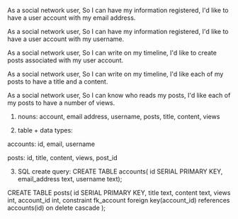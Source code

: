 As a social network user,
So I can have my information registered,
I'd like to have a user account with my email address.

As a social network user,
So I can have my information registered,
I'd like to have a user account with my username.

As a social network user,
So I can write on my timeline,
I'd like to create posts associated with my user account.

As a social network user,
So I can write on my timeline,
I'd like each of my posts to have a title and a content.

As a social network user,
So I can know who reads my posts,
I'd like each of my posts to have a number of views.


1. nouns:
account, email address, username, posts, title, content, views

2. table + data types:

accounts:
id, email, username

posts:
id, title, content, views, post_id

3. SQL create query:
CREATE TABLE accounts(
  id SERIAL PRIMARY KEY,
  email_address text,
  username text);

CREATE TABLE posts(
    id SERIAL PRIMARY KEY,
    title text,
    content text,
    views int,
    account_id int, constraint fk_account foreign key(account_id) references accounts(id)
    on delete cascade
);

